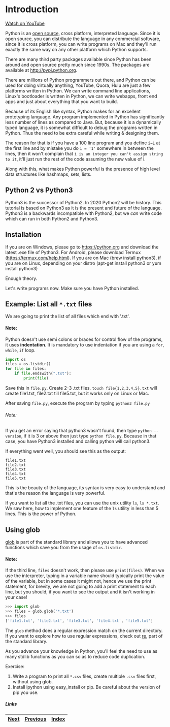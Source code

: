 # Introduction

[Watch on YouTube](https://www.youtube.com/watch?v=7wuKDDMb3R4)

Python is an [open source](https://github.com/python/cpython), cross platform, interpreted language. Since it is open source, you can distribute the language in any commercial software, since it is cross platform, you can write programs on Mac and they'll run exactly the same way on any other platform which Python supports. 

There are many third party packages available since Python has been around and open source pretty much since 1990s. The packages are available at http://pypi.python.org. 

There are millions of Python programmers out there, and Python can be used for doing virtually anything, YouTube, Quora, Hulu are just a few platforms written in Python. We can write command line applications, Linux's bootloader is written in Python, we can write webapps, front end apps and just about everything that you want to build.

Because of its English like syntax, Python makes for an excellent prototyping language. Any program implemented in Python has significantly less number of lines as compared to Java. But, because it is a dynamically typed language, it is somewhat difficult to debug the programs written in Python. Thus the need to be extra careful while writing & designing them.

The reason for that is if you have a 100 line program and you define `i=1` at the first line and by mistake you do `i = '1'` somewhere in between the lines, then it won't complain that `i is an integer you can't assign string to it`, it'll just run the rest of the code assuming the new value of i.

Along with this, what makes Python powerful is the presence of high level data structures like hashmaps, sets, lists.

## Python 2 vs Python3

Python3 is the successor of Python2. In 2020 Python2 will be history. This tutorial is based on Python3 as it is the present and future of the language. Python3 is a backwards incompatible with Python2, but we _can_ write code which can run in both Python2 and Python3.


## Installation

If you are on Windows, please go to https://python.org and download the latest .exe file of Python3. For Android, please download Termux (https://termux.com/help.html). If you are on Mac (brew install python3), if you are on Linux, depending on your distro (apt-get install python3 or yum install python3)

Enough theory.

Let's write programs now. Make sure you have Python installed.

## Example: List all `*.txt` files
We are going to print the list of all files which end with '.txt'.

#### Note:

Python doesn't use semi colons or braces for control flow of the programs, it uses **indentation**. It is mandatory to use indentation if you are using a `for`, `while`, `if` loop.

```python
import os
files = os.listdir()
for file in files:
    if file.endswith(".txt"):
        print(file)
```

Save this in `file.py`. Create 2-3 .txt files. `touch file{1,2,3,4,5}.txt` will create file1.txt, file2.txt till file5.txt, but it works only on Linux or Mac.

After saving `file.py`, execute the program by typing `python3 file.py`

###### Note:
If you get an error saying that python3 wasn't found, then type `python --version`, if it is 3 or above then just type `python file.py`. Because in that case, you have Python3 installed and calling python will call python3.

If everything went well, you should see this as the output:

```
file1.txt
file2.txt
file3.txt
file4.txt
file5.txt
```

This is the beauty of the language, its syntax is very easy to understand and that's the reason the language is very powerful.

If you want to list all the .txt files, you can use the unix utility `ls`, `ls *.txt`. We saw here, how to implement one feature of the `ls` utility in less than 5 lines. This is the power of Python.

## Using glob
[glob](https://docs.python.org/3/library/glob.html) is part of the standard library and allows you to have advanced functions which save you from the usage of `os.listdir`.

#### Note:

If the third line, `files` doesn't work, then please use `print(files)`. When we use the interpreter, typing in a variable name should typically print the value of the variable, but in some cases it might not, hence we use the print statement, for brevity, we are not going to add a print statement to each line, but you should, if you want to see the output and it isn't working in your case!

```python
>>> import glob
>>> files = glob.glob('*.txt')
>>> files
['file1.txt', 'file2.txt', 'file3.txt', 'file4.txt', 'file5.txt']
 ```

The `glob` method does a regular expression match on the current directory. If you want to explore how to use regular expressions, check out [re](https://docs.python.org/3/library/re.html), part of the standard library.

As you advance your knowledge in Python, you'll feel the need to use as many stdlib functions as you can so as to reduce code duplication.

Exercise:

1. Write a program to print all `*.csv` files, create multiple `.csv` files first, without using glob.
1. Install ipython using easy_install or pip. Be careful about the version of pip you use.

##### Links

|[Next](02-more-about-language.md) | [Previous](README.md) |  [Index](SUMMARY.md)
| ---- | ---- | ---- |

